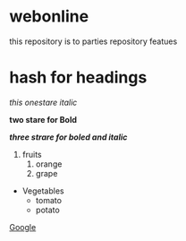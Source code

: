 # webonline
this repository is to parties repository featues
# hash for headings

*this onestare italic*

**two stare for Bold**

***three strare for boled and italic***
1. fruits 
    1. orange
    2. grape
 
 * Vegetables
      * tomato
      * potato
      
 [Google](https://www.google.com/)
